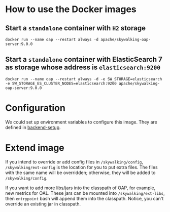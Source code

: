 # How to use the Docker images

## Start a `standalone` container with `H2` storage

```shell
docker run --name oap --restart always -d apache/skywalking-oap-server:9.0.0
```

## Start a `standalone` container with ElasticSearch 7 as storage whose address is `elasticsearch:9200`

```shell
docker run --name oap --restart always -d -e SW_STORAGE=elasticsearch -e SW_STORAGE_ES_CLUSTER_NODES=elasticsearch:9200 apache/skywalking-oap-server:9.0.0
```

# Configuration

We could set up environment variables to configure this image. They are defined in [backend-setup](https://skywalking.apache.org/docs/main/latest/en/setup/backend/backend-setup/).

# Extend image

If you intend to override or add config files in `/skywalking/config`, `/skywalking/ext-config` is the location for you to put extra files.
The files with the same name will be overridden; otherwise, they will be added to `/skywalking/config`.

If you want to add more libs/jars into the classpath of OAP, for example, new metrics for OAL. These jars can be mounted into `/skywalking/ext-libs`, then
`entrypoint` bash will append them into the classpath. Notice, you can't override an existing jar in classpath.
